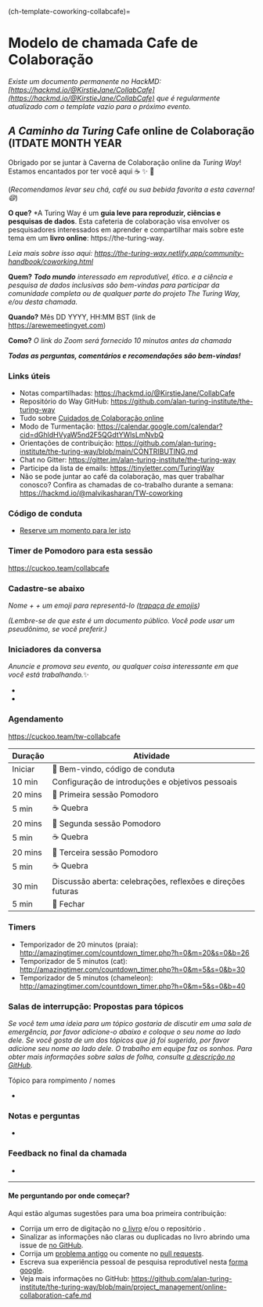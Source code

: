 (ch-template-coworking-collabcafe)=
# Modelo de chamada Cafe de Colaboração

*Existe um documento permanente no HackMD: [https://hackmd.io/@KirstieJane/CollabCafe](https://hackmd.io/@KirstieJane/CollabCafe) que é regularmente atualizado com o template vazio para o próximo evento.*

## _A Caminho da Turing_ Cafe online de Colaboração (ITDATE MONTH YEAR

Obrigado por se juntar à Caverna de Colaboração online da _Turing Way_! Estamos encantados por ter você aqui :coffee: :sparkles: :cake:

(*Recomendamos levar seu chá, café ou sua bebida favorita a esta caverna! :smile:*)

**O que?** *A Turing Way é um **guia leve para reproduzir, ciências e pesquisas de dados**. Esta cafeteria de colaboração visa envolver os pesquisadores interessados em aprender e compartilhar mais sobre este tema em um **livro online**: https://the-turing-way.</p>

*Leia mais sobre isso aqui: https://the-turing-way.netlify.app/community-handbook/coworking.html*

**Quem?** ***Todo mundo** interessado em reprodutível, ético. e a ciência e pesquisa de dados inclusivas são bem-vindas para participar da comunidade completa ou de qualquer parte do projeto The Turing Way, e/ou desta chamada.*

**Quando?** Mês DD YYYY, HH:MM BST (link de https://arewemeetingyet.com)

**Como?** *O link do Zoom será fornecido 10 minutos antes da chamada*

***Todas as perguntas, comentários e recomendações são bem-vindas!***

### Links úteis

* Notas compartilhadas: https://hackmd.io/@KirstieJane/CollabCafe
* Repositório do Way GitHub: https://github.com/alan-turing-institute/the-turing-way
* Tudo sobre [Cuidados de Colaboração online](https://github.com/alan-turing-institute/the-turing-way/blob/main/project_management/online-collaboration-cafe.md)
* Modo de Turmentação: https://calendar.google.com/calendar?cid=dGhldHVyaW5nd2F5QGdtYWlsLmNvbQ
* Orientações de contribuição: https://github.com/alan-turing-institute/the-turing-way/blob/main/CONTRIBUTING.md
* Chat no Gitter: https://gitter.im/alan-turing-institute/the-turing-way
* Participe da lista de emails: https://tinyletter.com/TuringWay
* Não se pode juntar ao café da colaboração, mas quer trabalhar conosco? Confira as chamadas de co-trabalho durante a semana: https://hackmd.io/@malvikasharan/TW-coworking

### Código de conduta

* [Reserve um momento para ler isto](https://github.com/alan-turing-institute/the-turing-way/blob/main/CODE_OF_CONDUCT.md)

### Timer de Pomodoro para esta sessão
https://cuckoo.team/collabcafe

### Cadastre-se abaixo
*Nome + <A fun Icebreaker> + um emoji para representá-lo ([trapaça de emojis](https://github.com/ikatyang/emoji-cheat-sheet/blob/master/README.md))*

*(Lembre-se de que este é um documento público. Você pode usar um pseudônimo, se você preferir.)*

### Iniciadores da conversa

*Anuncie e promova seu evento, ou qualquer coisa interessante em que você está trabalhando.*✨

*
*

### Agendamento

https://cuckoo.team/tw-collabcafe

| Duração | Atividade                                                   |
| ------- | ----------------------------------------------------------- |
| Iniciar | 👋 Bem-vindo, código de conduta                              |
| 10 min  | Configuração de introduções e objetivos pessoais            |
| 20 mins | 🍅 Primeira sessão Pomodoro                                  |
| 5 min   | ☕ Quebra                                                    |
| 20 mins | 🍅 Segunda sessão Pomodoro                                   |
| 5 min   | ☕ Quebra                                                    |
| 20 mins | 🍅 Terceira sessão Pomodoro                                  |
| 5 min   | ☕ Quebra                                                    |
| 30 min  | Discussão aberta: celebrações, reflexões e direções futuras |
| 5 min   | 👋 Fechar                                                    |

### Timers

* Temporizador de 20 minutos (praia): http://amazingtimer.com/countdown_timer.php?h=0&m=20&s=0&b=26
* Temporizador de 5 minutos (cat): http://amazingtimer.com/countdown_timer.php?h=0&m=5&s=0&b=30
* Temporizador de 5 minutos (chameleon): http://amazingtimer.com/countdown_timer.php?h=0&m=5&s=0&b=40

### Salas de interrupção: Propostas para tópicos

*Se você tem uma ideia para um tópico gostaria de discutir em uma sala de emergência, por favor adicione-o abaixo e coloque o seu nome ao lado dele. Se você gosta de um dos tópicos que já foi sugerido, por favor adicione seu nome ao lado dele. O trabalho em equipe faz os sonhos. Para obter mais informações sobre salas de folha, consulte [a descrição no GitHub](https://github.com/alan-turing-institute/the-turing-way/blob/main/project_management/online-collaboration-cafe.md#breakout-rooms).*

Tópico para rompimento / nomes

*

### Notas e perguntas

*

### Feedback no final da chamada

*

----

#### Me perguntando por onde começar?

Aqui estão algumas sugestões para uma boa primeira contribuição:

- Corrija um erro de digitação no [o livro](https://the-turing-way.netlify.com) e/ou o repositório [](https://github.com/alan-turing-institute/the-turing-way).
- Sinalizar as informações não claras ou duplicadas no livro abrindo uma issue de [no GitHub](https://github.com/alan-turing-institute/the-turing-way/issues).
- Corrija um [problema antigo](https://github.com/alan-turing-institute/the-turing-way/issues) ou comente no [pull requests](https://github.com/alan-turing-institute/the-turing-way/pulls).
- Escreva sua experiência pessoal de pesquisa reprodutível nesta [forma google](https://goo.gl/forms/akFqZEIy2kxAjfZW2).
- Veja mais informações no GitHub: https://github.com/alan-turing-institute/the-turing-way/blob/main/project_management/online-collaboration-cafe.md
